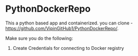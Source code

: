 # PythonDockerRepo
This a python based app and containerized.
you can clone - https://github.com/VipinGitHub1/PythonDockerRepo/.

Make sure you do the following:
1. Create Credentials for connecting to Docker registry
